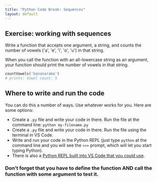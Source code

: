 ```yaml
---
title: "Python Code Break: Sequences"
layout: default
---
```


## Exercise: working with sequences

Write a function that accepts one argument, a string, and counts the number of vowels ('a', 'e', 'i', 'o', 'u') in that string.

When you call the function with an all-lowercase string as an argument, your function should print the number of vowels in that string.

```py
countVowels('bananarama')
# prints: Vowel count: 5
```

## Where to write and run the code

You can do this a number of ways. Use whatever works for you. Here are some options:

- Create a `.py` file and write your code in there. Run the file at the command line: `python my-filename.py`
- Create a `.py` file and write your code in there. Run the file using the terminal in VS Code.
- Write and run your code in the Python REPL (just type `python` at the command line and you will see the `>>>` prompt, which will let you start typing Python).
- There is also a [Python REPL built into VS Code that you could use](https://code.visualstudio.com/docs/python/editing#_run-selectionline-in-terminal-repl).

### Don't forget that you have to define the function AND call the function with some argument to test it.
